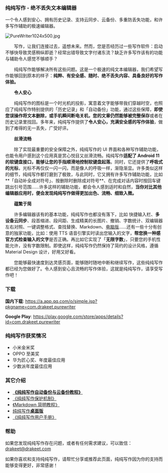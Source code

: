### 纯纯写作 - 绝不丢失文本编辑器

一个令人感到安心、拥有历史记录、支持云同步、云备份、多重防丢失功能，和许多写作辅助的极速编辑器。

![PureWriter1024x500.jpg](https://wx1.sinaimg.cn/mw2000/86e2ff85gy1gqlo1gmetxj21kw0rs46f.jpg)



　　写作，让我们连接过去，遥想未来。然而，您是否经历过一些写作软件：启动不够快导致灵感稍纵即逝？经常出错导致文字付诸东流？缺乏许多写作该有的功能与辅助令人感觉不够顺手？

　　纯纯写作能够解决所有这些问题。这是一个极速的纯文本编辑器，我们希望写作能够回到原本的样子：<b>纯粹、有安全感、随时、绝不丢失内容、具备良好的写作体验。</b>

　　**令人安心**

　　纯纯写作的图标是一个时光机的投影，寓意着文字能够带我们穿越时空，也照应了纯纯写作特别提供的「历史记录」和「自动备份」功能，通过这些保障，**即使您误操作将文本删除，或手机瞬间断电关机，您的文章仍然能够被完整保存**或者在历史记录里找回。多年来，纯纯写作提供了**令人安心，充满安全感的写作体验**，做到了难得的无一丢失，广受好评。

　　**丝滑流畅**

　　除了实现最重要的安全保障之外，纯纯写作的 UI 界面和各种写作辅助功能，也能令用户感到这个应用真是赏心悦目又丝滑流畅。纯纯写作**适配了 Android 11 的软键盘接口，能够让您的手指顺滑地控制软键盘起落**。同时，它还提供了**呼吸式的光标**，光标不再仅仅一闪一闪，而是像人的呼吸一样，渐隐渐显。许多类似这样的细节，纯纯写作都打磨到了极致，与此同时，它又拥有许多写作辅助功能，比如**「自动补全成对符号」、按删除时删除成对符号**、在完成对话内容时按回车键跳出引号范围……许多这样的辅助功能，都会令人感到适时和自然，**当你对比其他编辑器应用时，便会发现纯纯写作做得更加出色、流畅、细致入微。**

　　**蕴繁于简**

　　许多编辑器该有的基本功能，纯纯写作也都没有落下，比如 快捷输入栏、<b>多设备云同步</b>、段首缩进、段间距、生成精美的长图片、撤销、字数统计、双编辑器左右对照、一键调整格式、查找替换、Markdown、[电脑版](desktop)……还有一些十分有创意的独家功能，比如：使用 TTS 语音引擎实时读出您输入的文字，**帮您换一种感官方式检查输入的文字**是否正确。再比如它实现了「**无限字数**」，只要您的手机性能允许，没有字数限制。即使这样，纯纯写作仍然保持了简约的设计风格，遵循 Material Design 设计，好用又好看。

　　您能够最快速度到达灵感页面，能够随时随地中断和继续写作，这些纯纯写作都已经为您做好了。令人感到安心且流畅的写作体验，这就是纯纯写作，请享受写作吧！

### 下载

**国内下载**: https://a.app.qq.com/o/simple.jsp?pkgname=com.drakeet.purewriter

**Google Play**: https://play.google.com/store/apps/details?id=com.drakeet.purewriter



### 纯纯写作获奖情况

* 小米金米奖
* OPPO 至美奖
* 华为匠心奖、年度最佳应用
* 少数派年度最佳应用



### 其它介绍

- [**《纯纯写作自动备份与云备份教程》**](backups)
- [《纯纯写作保护机制》](protections)
- [《Markdown 简明教程》](markdown)
- [纯纯写作**桌面版**](desktop)
- [《纯纯写作用户手册》](wiki)



### 帮助

如果您发现纯纯写作存在问题，或者有任何需求建议，可以致信：drakeet@drakeet.com

如果你喜欢和支持纯纯写作，请帮忙分享或推荐此页面，纯纯写作因为你的支持而能够变得更好，非常感谢！
